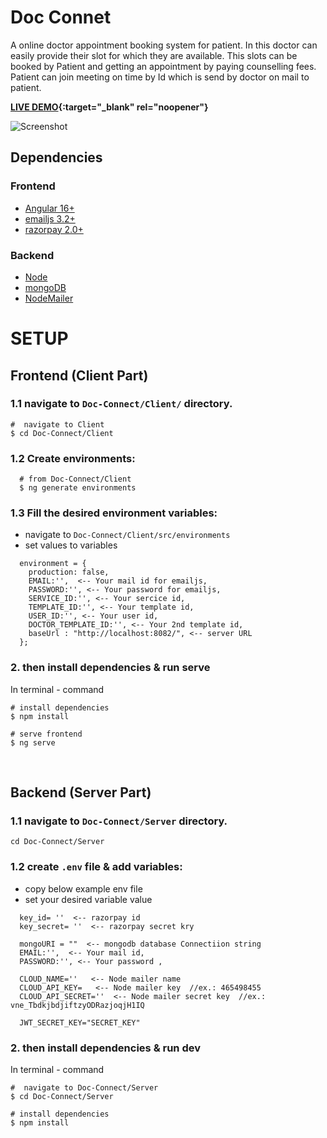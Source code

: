# Doc Connet

A online doctor appointment booking system for patient. 
In this doctor can easily provide their slot for which they are available. This slots can be booked by Patient and getting an appointment by paying counselling fees. Patient can join meeting on time by Id which is send by doctor on mail to patient.

**[LIVE DEMO](https://rajbharad2003.github.io/MEAN_DocConnet/homepatient){:target="_blank" rel="noopener"}**

![Screenshot](https://res.cloudinary.com/dcz8mfqmp/image/upload/v1712564743/Home_nq7sqx.png)

## **Dependencies**

### **Frontend**
- [Angular 16+](https://angular.io/)
- [emailjs 3.2+](https://www.emailjs.com/)
- [razorpay 2.0+](https://razorpay.com/)

### **Backend**
- [Node](https://nodejs.org/en/)
- [mongoDB](https://www.mongodb.com/)
- [NodeMailer](https://www.nodemailer.com/)

# **SETUP**

## **Frontend (Client Part)**

### **1.1 navigate to `Doc-Connect/Client/` directory.**

```
#  navigate to Client 
$ cd Doc-Connect/Client
```

### **1.2 Create environments:**   
```
  # from Doc-Connect/Client
  $ ng generate environments
```

### **1.3 Fill the desired environment variables:**  
- navigate to `Doc-Connect/Client/src/environments`
- set values to variables
```
  environment = {
    production: false,
    EMAIL:'',  <-- Your mail id for emailjs,
    PASSWORD:'', <-- Your password for emailjs,
    SERVICE_ID:'', <-- Your sercice id,
    TEMPLATE_ID:'', <-- Your template id,
    USER_ID:'', <-- Your user id,
    DOCTOR_TEMPLATE_ID:'', <-- Your 2nd template id,
    baseUrl : "http://localhost:8082/", <-- server URL
  };

```

### **2. then install dependencies  & run serve**

In terminal - command
```
# install dependencies
$ npm install

# serve frontend
$ ng serve
```

<br>

## **Backend (Server Part)**
### **1.1 navigate to `Doc-Connect/Server` directory.**
```
cd Doc-Connect/Server
```
### **1.2 create `.env` file & add variables:**
- copy below example env file
- set your desired variable value
```
  key_id= ''  <-- razorpay id
  key_secret= ''  <-- razorpay secret kry
  
  mongoURI = ""  <-- mongodb database Connectiion string
  EMAIL:'',  <-- Your mail id,
  PASSWORD:'', <-- Your password ,
  
  CLOUD_NAME=''   <-- Node mailer name
  CLOUD_API_KEY=   <-- Node mailer key  //ex.: 465498455 
  CLOUD_API_SECRET=''  <-- Node mailer secret key  //ex.: vne_TbdkjbdjiftzyODRazjoqjH1IQ 
  
  JWT_SECRET_KEY="SECRET_KEY"
```
### **2. then install dependencies & run dev**

In terminal - command
```
#  navigate to Doc-Connect/Server 
$ cd Doc-Connect/Server

# install dependencies
$ npm install
```


